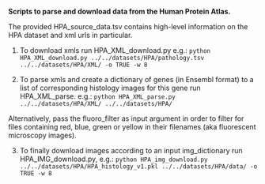 **Scripts to parse and download data from the Human Protein Atlas.**

The provided HPA_source_data.tsv contains high-level information on the HPA dataset and xml urls in particular. 

1. To download xmls run HPA_XML_download.py e.g.:
`python HPA_XML_download.py ../../datasets/HPA/pathology.tsv ../../datasets/HPA/XML/ -o TRUE -w 8`

2. To parse xmls and create a dictionary of genes (in Ensembl format) to a list of corresponding histology images for this gene run HPA_XML_parse. e.g.: `python HPA_XML_parse.py ../../datasets/HPA/XML/ ../../datasets/HPA/`

Alternatively, pass the fluoro_filter as input argument in order to filter for files containing red, blue, green or yellow in their filenames (aka fluorescent microscopy images).

3. To finally download images according to an input img_dictionary run HPA_IMG_download.py, e.g.:
`python HPA_img_download.py ../../datasets/HPA/HPA_histology_v1.pkl ../../datasets/HPA/data/ -o TRUE -w 8`
